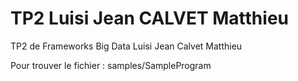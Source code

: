 # TP2 Luisi Jean CALVET Matthieu
TP2 de Frameworks Big Data
Luisi Jean
Calvet Matthieu

Pour trouver le fichier : samples/SampleProgram
